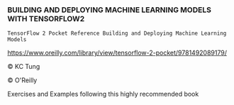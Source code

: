 ### BUILDING AND DEPLOYING MACHINE LEARNING MODELS WITH TENSORFLOW2

`TensorFlow 2 Pocket Reference Building and Deploying Machine Learning Models`

https://www.oreilly.com/library/view/tensorflow-2-pocket/9781492089179/

© KC Tung

© O'Reilly

Exercises and Examples following this highly recommended book
